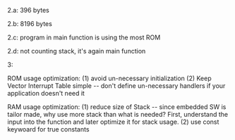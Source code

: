 2.a: 396 bytes

2.b: 8196 bytes

2.c: program in main function is using the most ROM

2.d: not counting stack, it's again main function

3:

ROM usage optimization:
(1) avoid un-necessary initialization
(2) Keep Vector Interrupt Table simple -- don't define un-necessary handlers if your application doesn't need it


RAM usage optimization:
(1) reduce size of Stack -- since embedded SW is tailor made, why use more stack than what is needed? First, understand the input into the function
and later optimize it for stack usage.
(2) use const keywoard for true constants